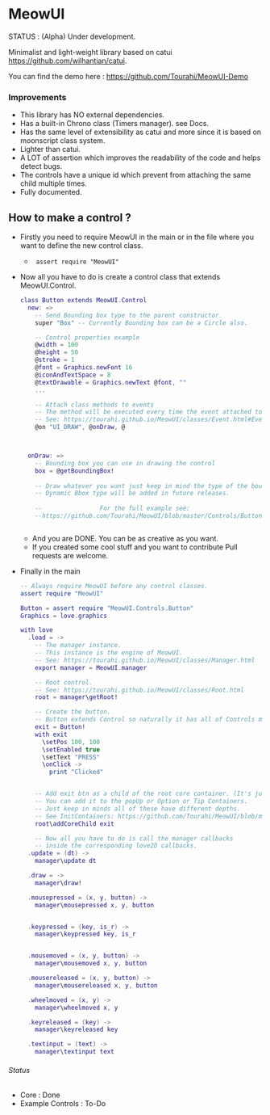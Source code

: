 # MeowUI

STATUS : (Alpha) Under development.

Minimalist and light-weight library based on catui https://github.com/wilhantian/catui.

You can find the demo here : https://github.com/Tourahi/MeowUI-Demo

### Improvements

* This library has NO external dependencies.
* Has a built-in Chrono class (Timers manager). see Docs.
* Has the same level of extensibility as catui and more since it is based on moonscript class system.
* Lighter than catui.
* A LOT of assertion which improves the readability of the code and helps detect bugs.
* The controls have a unique id which prevent from attaching the same child multiple times.
* Fully documented.



## How to make a control ?

* Firstly you need to require MeowUI in the main or in the file where you want to define the new control class.

  * ` assert require "MeowUI"`

* Now all you have to do is create a control class that extends MeowUI.Control.

  ```lua
  class Button extends MeowUI.Control
    new: =>
      -- Send Bounding box type to the parent constructor.
      super "Box" -- Currently Bounding box can be a Circle also.
  
      -- Control properties example
      @width = 100
      @height = 50
      @stroke = 1
      @font = Graphics.newFont 16
      @iconAndTextSpace = 8
      @textDrawable = Graphics.newText @font, ""
      ...
  
      -- Attach class methods to events
      -- The method will be executed every time the event attached to it is fired.
      -- See: https://tourahi.github.io/MeowUI/classes/Event.html#Event\on
      @on "UI_DRAW", @onDraw, @



    onDraw: =>
      -- Bounding box you can use in drawing the control
      box = @getBoundingBox!
    
      -- Draw whatever you want just keep in mind the type of the boundingBox you are using.
      -- Dynamic Bbox type will be added in future releases.
    
      --              	For the full example see:
      --https://github.com/Tourahi/MeowUI/blob/master/Controls/Button.moon



  ```

  * And you are DONE. You can be as creative as you want.
  * If you created some cool stuff and you want to contribute Pull requests are welcome.

* Finally in the main

  ```lua
  -- Always require MeowUI before any control classes.
  assert require "MeowUI"

  Button = assert require "MeowUI.Controls.Button"
  Graphics = love.graphics

  with love
    .load = ->
      -- The manager instance.
      -- This instance is the engine of MeowUI.
      -- See: https://tourahi.github.io/MeowUI/classes/Manager.html
      export manager = MeowUI.manager

      -- Root control.
      -- See: https://tourahi.github.io/MeowUI/classes/Root.html
      root = manager\getRoot!

      -- Create the button.
      -- Button extends Control so naturally it has all of Controls methods + It's own.
      exit = Button!
      with exit
        \setPos 100, 100
        \setEnabled true
        \setText "PRESS"
        \onClick ->
          print "Clicked"


      -- Add exit btn as a child of the root core container. (It's just a Control).
      -- You can add it to the popUp or Option or Tip Containers.
      -- Just keep in minds all of these have different depths.
      -- See InitContainers: https://github.com/Tourahi/MeowUI/blob/master/src/Core/Root.moon
      root\addCoreChild exit

      -- Now all you have to do is call the manager callbacks
      -- inside the corresponding love2D callbacks.
    .update = (dt) ->
      manager\update dt

    .draw = ->
      manager\draw!

    .mousepressed = (x, y, button) ->
      manager\mousepressed x, y, button


    .keypressed = (key, is_r) ->
      manager\keypressed key, is_r


    .mousemoved = (x, y, button) ->
      manager\mousemoved x, y, button

    .mousereleased = (x, y, button) ->
      manager\mousereleased x, y, button

    .wheelmoved = (x, y) ->
      manager\wheelmoved x, y

    .keyreleased = (key) ->
      manager\keyreleased key

    .textinput = (text) ->
      manager\textinput text

  ```



###### Status

* Core : Done
* Example Controls : To-Do

